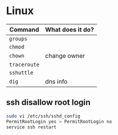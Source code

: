 # Linux

| Command      | What does it do? |
| ------------ | ---------------- |
| `groups`     |                  |
| `chmod`      |                  |
| `chown`      | change owner     |
| `traceroute` |                  |
| `sshuttle`   |                  |
| `dig`        | dns info         |

## ssh disallow root login

```bash
sudo vi /etc/ssh/sshd_config
PermitRootLogin yes > PermitRootLogin no
service ssh restart
```

